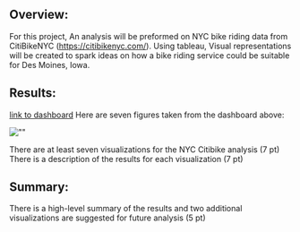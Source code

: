 ## Overview: 
For this project, An analysis will be preformed on NYC bike riding data from CitiBikeNYC (https://citibikenyc.com/). Using tableau, Visual representations
will be created to spark ideas on how a bike riding service could be suitable for Des Moines, Iowa.

## Results:
[link to dashboard](https://public.tableau.com/app/profile/caleb2981/viz/NYCCitiBIkeDatavisualized/CitiBikeStory?publish=yes)
Here are seven figures taken from the dashboard above: 

![""](https://public.tableau.com/app/profile/caleb2981/viz/NYCCitiBIkeDatavisualized/CitiBikeStory?publish=yes)



There are at least seven visualizations for the NYC Citibike analysis (7 pt)
There is a description of the results for each visualization (7 pt)
## Summary:
There is a high-level summary of the results and two additional visualizations are suggested for future analysis (5 pt)
